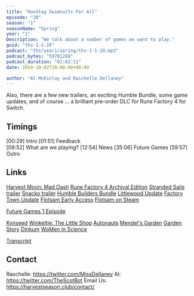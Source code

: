 ```yaml
---
title: "Hashtag Swimsuits For All"
episode: "20"
season: "1"
seasonName: "Spring"
year: "1"
Description: "We talk about a number of games we want to play."
guid: "ths-1-1-20"
podcast: "ths/year1/spring/ths-1-1-20.mp3"
podcast_bytes: "59701288"
podcast_duration: "01:02:11"
date: 2019-10-02T20:00:00+00:00

author: "Al McKinlay and Raschelle Dellaney"
---
```


Also, there are a few new trailers, an exciting Humble Bundle, some game updates, and of course ... a brilliant pre-order DLC for Rune Factory 4 for Switch.

## Timings

[00:29] Intro
[01:51] Feedback    
[08:52] What are we playing?
[12:54] News
[35:06] Future Games
[59:57] Outro

## Links

[Harvest Moon: Mad Dash](https://www.youtube.com/watch?v=bE4yAvAwBrQ)
[Rune Factory 4 Archival Edition](https://store.xseedgames.com/product/rune-factory-4-special/)
[Stranded Sails trailer](https://www.youtube.com/watch?v=qUsRQFOUFgE)
[Snacko trailer](https://www.youtube.com/watch?v=a5QLAQ_NV_A)
[Humble Builders Bundle](https://www.humblebundle.com/games/builder-bundle?utm_source=twitter&utm_medium=link&utm_campaign=builder_announce)
[Littlewood Update](https://twitter.com/SeanYoungSG/status/1176259439139184641)
[Factory Town Update](https://twitter.com/FactoryTownGame/status/1175156389007765504)
[Flotsam Early Access](https://twitter.com/_PajamaLlama/status/1158725314022969344)
[Flotsam on Steam](https://t.co/c93d4xuej2?amp=1)

[Future Games 1 Episode](https://harvestseason.club/episode/1-1-12-future-games/)

[Kynseed](https://store.steampowered.com/app/758870/Kynseed/)
[Winkeltje: The Little Shop](https://store.steampowered.com/app/949290/Winkeltje_The_Little_Shop/)
[Autonauts](https://store.steampowered.com/app/979120/Autonauts/)
[Mendel's Garden](https://store.steampowered.com/app/1132160/Mendels_Garden/)
[Garden Story](https://store.steampowered.com/app/1062140/Garden_Story/)
[Dinkum](https://store.steampowered.com/app/1062520/Dinkum/)
[WoMen in Science](https://store.steampowered.com/app/1097210/WoMen_in_Science/)

[Transcript](https://docs.google.com/document/d/1iLgRRT6oG3QqpQj9_UfdyTWW16RTM0mlybiF6Upwwxk/edit?usp=sharing)

## Contact

Raschelle: https://twitter.com/MissDellaney
Al: https://twitter.com/TheScotBot
Email Us: https://harvestseason.club/contact/
